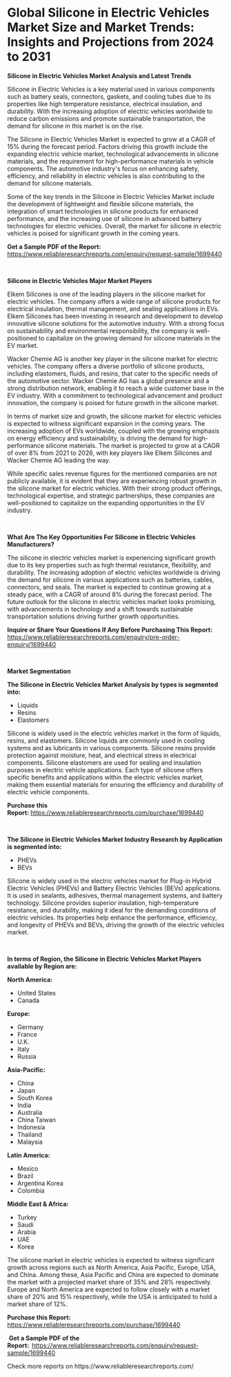 <p><h1>Global Silicone in Electric Vehicles Market Size and Market Trends: Insights and Projections from 2024 to 2031</h1></p><p><strong>Silicone in Electric Vehicles Market Analysis and Latest Trends</strong></p>
<p><p>Silicone in Electric Vehicles is a key material used in various components such as battery seals, connectors, gaskets, and cooling tubes due to its properties like high temperature resistance, electrical insulation, and durability. With the increasing adoption of electric vehicles worldwide to reduce carbon emissions and promote sustainable transportation, the demand for silicone in this market is on the rise.</p><p>The Silicone in Electric Vehicles Market is expected to grow at a CAGR of 15% during the forecast period. Factors driving this growth include the expanding electric vehicle market, technological advancements in silicone materials, and the requirement for high-performance materials in vehicle components. The automotive industry's focus on enhancing safety, efficiency, and reliability in electric vehicles is also contributing to the demand for silicone materials.</p><p>Some of the key trends in the Silicone in Electric Vehicles Market include the development of lightweight and flexible silicone materials, the integration of smart technologies in silicone products for enhanced performance, and the increasing use of silicone in advanced battery technologies for electric vehicles. Overall, the market for silicone in electric vehicles is poised for significant growth in the coming years.</p></p>
<p><strong>Get a Sample PDF of the Report:&nbsp;</strong> <a href="https://www.reliableresearchreports.com/enquiry/request-sample/1699440">https://www.reliableresearchreports.com/enquiry/request-sample/1699440</a></p>
<p>&nbsp;</p>
<p><strong>Silicone in Electric Vehicles Major Market Players</strong></p>
<p><p>Elkem Silicones is one of the leading players in the silicone market for electric vehicles. The company offers a wide range of silicone products for electrical insulation, thermal management, and sealing applications in EVs. Elkem Silicones has been investing in research and development to develop innovative silicone solutions for the automotive industry. With a strong focus on sustainability and environmental responsibility, the company is well-positioned to capitalize on the growing demand for silicone materials in the EV market.</p><p>Wacker Chemie AG is another key player in the silicone market for electric vehicles. The company offers a diverse portfolio of silicone products, including elastomers, fluids, and resins, that cater to the specific needs of the automotive sector. Wacker Chemie AG has a global presence and a strong distribution network, enabling it to reach a wide customer base in the EV industry. With a commitment to technological advancement and product innovation, the company is poised for future growth in the silicone market.</p><p>In terms of market size and growth, the silicone market for electric vehicles is expected to witness significant expansion in the coming years. The increasing adoption of EVs worldwide, coupled with the growing emphasis on energy efficiency and sustainability, is driving the demand for high-performance silicone materials. The market is projected to grow at a CAGR of over 8% from 2021 to 2026, with key players like Elkem Silicones and Wacker Chemie AG leading the way.</p><p>While specific sales revenue figures for the mentioned companies are not publicly available, it is evident that they are experiencing robust growth in the silicone market for electric vehicles. With their strong product offerings, technological expertise, and strategic partnerships, these companies are well-positioned to capitalize on the expanding opportunities in the EV industry.</p></p>
<p>&nbsp;</p>
<p><strong>What Are The Key Opportunities For Silicone in Electric Vehicles Manufacturers?</strong></p>
<p><p>The silicone in electric vehicles market is experiencing significant growth due to its key properties such as high thermal resistance, flexibility, and durability. The increasing adoption of electric vehicles worldwide is driving the demand for silicone in various applications such as batteries, cables, connectors, and seals. The market is expected to continue growing at a steady pace, with a CAGR of around 8% during the forecast period. The future outlook for the silicone in electric vehicles market looks promising, with advancements in technology and a shift towards sustainable transportation solutions driving further growth opportunities.</p></p>
<p><strong>Inquire or Share Your Questions If Any Before Purchasing This Report:</strong> <a href="https://www.reliableresearchreports.com/enquiry/pre-order-enquiry/1699440">https://www.reliableresearchreports.com/enquiry/pre-order-enquiry/1699440</a></p>
<p>&nbsp;</p>
<p><strong>Market Segmentation</strong></p>
<p><strong>The Silicone in Electric Vehicles Market Analysis by types is segmented into:</strong></p>
<p><ul><li>Liquids</li><li>Resins</li><li>Elastomers</li></ul></p>
<p><p>Silicone is widely used in the electric vehicles market in the form of liquids, resins, and elastomers. Silicone liquids are commonly used in cooling systems and as lubricants in various components. Silicone resins provide protection against moisture, heat, and electrical stress in electrical components. Silicone elastomers are used for sealing and insulation purposes in electric vehicle applications. Each type of silicone offers specific benefits and applications within the electric vehicles market, making them essential materials for ensuring the efficiency and durability of electric vehicle components.</p></p>
<p><strong>Purchase this Report:&nbsp;</strong><a href="https://www.reliableresearchreports.com/purchase/1699440">https://www.reliableresearchreports.com/purchase/1699440</a></p>
<p>&nbsp;</p>
<p><strong>The Silicone in Electric Vehicles Market Industry Research by Application is segmented into:</strong></p>
<p><ul><li>PHEVs</li><li>BEVs</li></ul></p>
<p><p>Silicone is widely used in the electric vehicles market for Plug-in Hybrid Electric Vehicles (PHEVs) and Battery Electric Vehicles (BEVs) applications. It is used in sealants, adhesives, thermal management systems, and battery technology. Silicone provides superior insulation, high-temperature resistance, and durability, making it ideal for the demanding conditions of electric vehicles. Its properties help enhance the performance, efficiency, and longevity of PHEVs and BEVs, driving the growth of the electric vehicles market.</p></p>
<p>&nbsp;</p>
<p><strong>In terms of Region, the Silicone in Electric Vehicles Market Players available by Region are:</strong></p>
<p>
    <p> <strong> North America: </strong>
        <ul>
            <li>United States</li>
            <li>Canada</li>
        </ul>
        </p> 
    <p> <strong> Europe: </strong>
        <ul>
            <li>Germany</li>
            <li>France</li>
            <li>U.K.</li>
            <li>Italy</li>
            <li>Russia</li>
        </ul>
        </p> 
    <p> <strong> Asia-Pacific: </strong>
        <ul>
            <li>China</li>
            <li>Japan</li>
            <li>South Korea</li>
            <li>India</li>
            <li>Australia</li>
            <li>China Taiwan</li>
            <li>Indonesia</li>
            <li>Thailand</li>
            <li>Malaysia</li>
        </ul>
        </p> 
    <p> <strong> Latin America: </strong>
        <ul>
            <li>Mexico</li>
            <li>Brazil</li>
            <li>Argentina Korea</li>
            <li>Colombia</li>
        </ul>
        </p> 
    <p> <strong> Middle East & Africa: </strong>
        <ul>
            <li>Turkey</li>
            <li>Saudi</li>
            <li>Arabia</li>
            <li>UAE</li>
            <li>Korea</li>
        </ul>
    </p>
    </p>
<p><p>The silicone market in electric vehicles is expected to witness significant growth across regions such as North America, Asia Pacific, Europe, USA, and China. Among these, Asia Pacific and China are expected to dominate the market with a projected market share of 35% and 28% respectively. Europe and North America are expected to follow closely with a market share of 20% and 15% respectively, while the USA is anticipated to hold a market share of 12%.</p></p>
<p><strong>Purchase this Report: </strong><a href="https://www.reliableresearchreports.com/purchase/1699440">https://www.reliableresearchreports.com/purchase/1699440</a></p>
<p>&nbsp;<strong>Get a Sample PDF of the Report:&nbsp;&nbsp;</strong><a href="https://www.reliableresearchreports.com/enquiry/request-sample/1699440">https://www.reliableresearchreports.com/enquiry/request-sample/1699440</a></p>
<p><strong></strong></p>
<p>Check more reports on https://www.reliableresearchreports.com/</p>